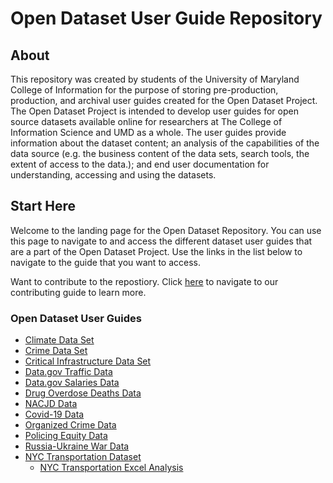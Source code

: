 # Open Dataset User Guide Repository

## About
This repository was created by students of the University of Maryland College of Information for the purpose of storing pre-production, production, and archival user guides created for the Open Dataset Project. The Open Dataset Project is intended to develop user guides for open source datasets available online for researchers at The College of Information Science and UMD as a whole. The user guides provide information about the dataset content; an analysis of the capabilities of the data source (e.g. the business content of the data sets, search tools, the extent of access to the data.); and end user documentation for understanding, accessing and using the datasets. 

## Start Here
Welcome to the landing page for the Open Dataset Repository. You can use this page to navigate to and access the different dataset user guides that are a part of the Open Dataset Project. Use the links in the list below to navigate to the guide that you want to access. 

Want to contribute to the repostiory. Click [here](./docs/contributing.md) to navigate to our contributing guide to learn more.

### Open Dataset User Guides
- [Climate Data Set](./Current%20User%20Guides/ClimateData_Dec2024.pdf)
- [Crime Data Set](./Current%20User%20Guides/CrimeData_Dec2024.pdf)
- [Critical Infrastructure Data Set](./Current%20User%20Guides/CriticalInfrastructure_Dec2024.pdf)
- [Data.gov Traffic Data](./Current%20User%20Guides/DATA.GOV_instructional_Dec2024.pdf)
- [Data.gov Salaries Data](./Current%20User%20Guides/Data.gov_salaries_Dec2024.pdf)
- [Drug Overdose Deaths Data](./Current%20User%20Guides/DrugOverdoseDeaths_Dec2024.pdf)
- [NACJD Data](./Current%20User%20Guides/NACJD_Dec2024.pdf)
- [Covid-19 Data](./Current%20User%20Guides/covid-19_dataset_Dec2024.pdf)
- [Organized Crime Data](./Current%20User%20Guides/OrganizedCrimeAndCorruption_Dec2024.pdf)
- [Policing Equity Data](./Current%20User%20Guides/Policing_Equity_Dec2024.pdf)
- [Russia-Ukraine War Data](./Current%20User%20Guides/russia_ukraine_war_Dec2024.pdf)
- [NYC Transportation Dataset](./Current%20User%20Guides/NYC_Transportation_Dec2024.pdf)
    - [NYC Transportation Excel Analysis](./misc/NYC%20Transportion%20Dataset%20Analysis%20&%20Categorization.xlsx)
